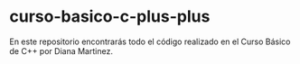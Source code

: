 # curso-basico-c-plus-plus

En este repositorio encontrarás todo el código realizado en el Curso Básico de C++ por Diana Martinez. 
